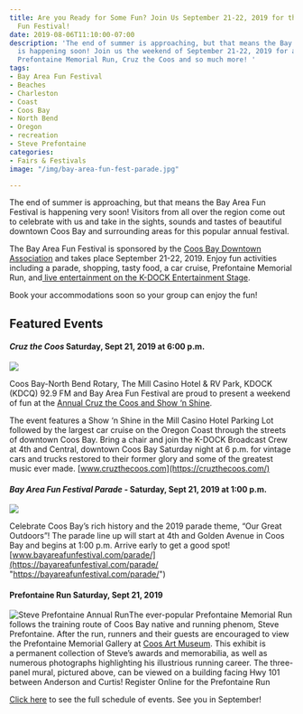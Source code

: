 ```yaml
---
title: Are you Ready for Some Fun? Join Us September 21-22, 2019 for the Bay Area
  Fun Festival!
date: 2019-08-06T11:10:00-07:00
description: 'The end of summer is approaching, but that means the Bay Area Fun Festival
  is happening soon! Join us the weekend of September 21-22, 2019 for a parade, the
  Prefontaine Memorial Run, Cruz the Coos and so much more! '
tags:
- Bay Area Fun Festival
- Beaches
- Charleston
- Coast
- Coos Bay
- North Bend
- Oregon
- recreation
- Steve Prefontaine
categories:
- Fairs & Festivals
image: "/img/bay-area-fun-fest-parade.jpg"

---
```

The end of summer is approaching, but that means the Bay Area Fun Festival is happening very soon! Visitors from all over the region come out to celebrate with us and take in the sights, sounds and tastes of beautiful downtown Coos Bay and surrounding areas for this popular annual festival.

The Bay Area Fun Festival is sponsored by the [Coos Bay Downtown Association](http://coosbaydowntown.org/) and takes place September 21-22, 2019. Enjoy fun activities including a parade, shopping, tasty food, a car cruise, Prefontaine Memorial Run, and[ live entertainment on the K-DOCK Entertainment Stage](https://bayareafunfestival.com/entertainment/).

Book your accommodations soon so your group can enjoy the fun!

## Featured Events

#### _Cruz the Coos_ Saturday, Sept 21, 2019 at 6:00 p.m.

![](/img/cruz-coos-header.jpg)

Coos Bay-North Bend Rotary, The Mill Casino Hotel & RV Park, KDOCK (KDCQ) 92.9 FM and Bay Area Fun Festival are proud to present a weekend of fun at the [Annual Cruz the Coos and Show ‘n Shine](https://bayareafunfestival.com/cruz-the-coos/).

The event features a Show ‘n Shine in the Mill Casino Hotel Parking Lot followed by the largest car cruise on the Oregon Coast through the streets of downtown Coos Bay. Bring a chair and join the K-DOCK Broadcast Crew at 4th and Central, downtown Coos Bay Saturday night at 6 p.m. for vintage cars and trucks restored to their former glory and some of the greatest music ever made. [www.cruzthecoos.com](https://cruzthecoos.com/)

#### _Bay Area Fun Festival Parade_ - Saturday, Sept 21, 2019 at 1:00 p.m.

![](/img/bay-area-fun-fest-parade.jpg)

Celebrate Coos Bay’s rich history and the 2019 parade theme, “Our Great Outdoors”! The parade line up will start at 4th and Golden Avenue in Coos Bay and begins at 1:00 p.m. Arrive early to get a good spot! [www.bayareafunfestival.com/parade/](https://bayareafunfestival.com/parade/ "https://bayareafunfestival.com/parade/")

#### Prefontaine Run Saturday, Sept 21, 2019

![Steve Prefontaine Annual Run](/img/steve-prefontaine-outdoor-mural.jpg)The ever-popular Prefontaine Memorial Run follows the training route of Coos Bay native and running phenom, Steve Prefontaine. After the run, runners and their guests are encouraged to view the Prefontaine Memorial Gallery at [Coos Art Museum](https://www.coosart.org/). This exhibit is a permanent collection of Steve’s awards and memorabilia, as well as numerous photographs highlighting his illustrious running career. The three-panel mural, pictured above, can be viewed on a building facing Hwy 101 between Anderson and Curtis! Register Online for the Prefontaine Run

[Click here](https://bayareafunfestival.com/2016-schedule/) to see the full schedule of events. See you in September!